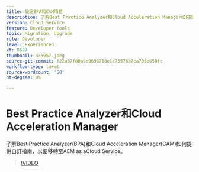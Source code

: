 ```yaml
---
title: 設定BPA和CAM項目
description: 了解Best Practice Analyzer和Cloud Acceleration Manager如何提供自訂指南，以便移轉至AEM as aCloud Service。
version: Cloud Service
feature: Developer Tools
topic: Migration, Upgrade
role: Developer
level: Experienced
kt: 8627
thumbnail: 336957.jpeg
source-git-commit: f22a37f80a9c9698718e1c75576b7ca705e658fc
workflow-type: tm+mt
source-wordcount: '58'
ht-degree: 0%

---
```


# Best Practice Analyzer和Cloud Acceleration Manager

了解Best Practice Analyzer(BPA)和Cloud Acceleration Manager(CAM)如何提供自訂指南，以便移轉至AEM as aCloud Service。 

>[!VIDEO](https://video.tv.adobe.com/v/336957/?quality=12&learn=on)
